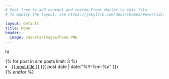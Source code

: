 ```yaml
---
# Feel free to add content and custom Front Matter to this file.
# To modify the layout, see https://jekyllrb.com/docs/themes/#overriding-theme-defaults

layout: default
title: Home
header:
  image: /assets/images/home.PNG
---
```





hi
<!--<form action="https://getform.io/f/c59903cf-f72a-4120-ade8-a1b147a1bb7c" method="POST">
    <input type="text" name="name">
    <input type="email" name="email">
    <input type="text" name="message">
    <input type="hidden" name="_gotcha" style="display:none !important">
    <input type="checkbox" name="subscribe" value="yes" checked>
    <input type="hidden" name="subscribe" value="no">
    <button type="submit">Send</button>-->
<div id="news">
{% for post in site.posts limit: 3 %}
  <div class="post_info">
    <li>
         <a href="{{ post.url }}">{{ post.title }}</a>
         <span>({{ post.date | date:"%Y-%m-%d" }})</span>
    </li>
    </div>
  {% endfor %}
</div>